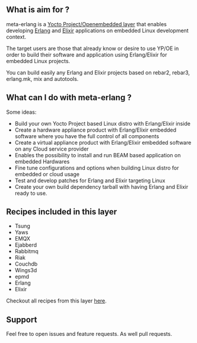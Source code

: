 <!-- meta-erlang homepage -->

<!-- include the repo readme -->

## What is aim for ?

meta-erlang is a [Yocto Project/Openembedded layer](https://www.yoctoproject.org/software-overview/layers/) that enables developing [Erlang](https://www.erlang.org) and [Elixir](https://elixir-lang.org/) applications on embedded Linux development context.

The target users are those that already know or desire to use YP/OE in order to build their software and application using Erlang/Elixir for embedded Linux projects.

You can build easily any Erlang and Elixir projects based on rebar2, rebar3, erlang.mk, mix and autotools.


## What can I do with meta-erlang ?

Some ideas:

* Build your own Yocto Project based Linux distro with Erlang/Elixir inside
* Create a hardware appliance product with Erlang/Elixir embedded software where you have the full control of all components
* Create a virtual appliance product with Erlang/Elixir embedded software on any Cloud service provider
* Enables the possibility to install and run BEAM based application on embedded Hardwares
* Fine tune configurations and options when building Linux distro for embedded or cloud usage
* Test and develop patches for Erlang and Elixir targeting Linux
* Create your own build dependency tarball with having Erlang and Elixir ready to use.

## Recipes included in this layer

* Tsung
* Yaws
* EMQX
* Ejabberd
* Rabbitmq
* Riak
* Couchdb
* Wings3d
* epmd
* Erlang
* Elixir

Checkout all recipes from this layer [here](https://layers.openembedded.org/layerindex/branch/master/layer/meta-erlang/).

## Support

Feel free to open issues and feature requests. As well pull requests.
